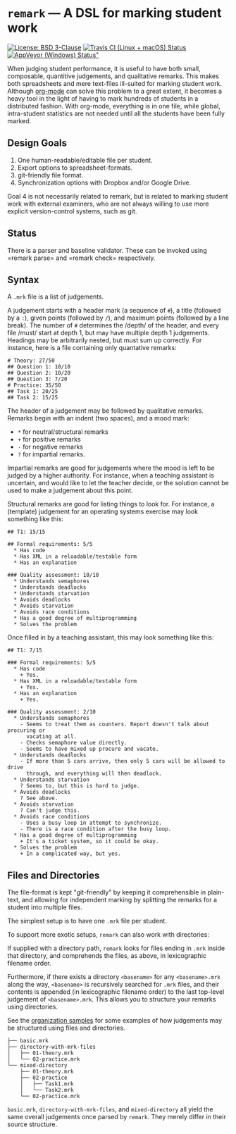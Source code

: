 # `remark` — A DSL for marking student work

[![License: BSD 3-Clause](https://img.shields.io/badge/License-BSD%203--Clause-blue.svg)](LICENSE)
[![Travis CI (Linux + macOS) Status](https://travis-ci.org/oleks/remark.svg)](https://travis-ci.org/oleks/remark)
[![AppVeyor (Windows) Status"](https://ci.appveyor.com/api/projects/status/xj8rbfhld9mjrjmg?svg=true)](https://ci.appveyor.com/project/oleks/remark)

When judging student performance, it is useful to have both small, composable,
quantitive judgements, and qualitative remarks. This makes both spreadsheets
and mere text-files ill-suited for marking student work.  Although
[org-mode](http://orgmode.org/) can solve this problem to a great extent, it
becomes a heavy tool in the light of having to mark hundreds of students in a
distributed fashion. With org-mode, everything is in one file, while global,
intra-student statistics are not needed until all the students have been fully
marked.

## Design Goals

  1. One human-readable/editable file per student.
  2. Export options to spreadsheet-formats.
  3. git-friendly file format.
  4. Synchronization options with Dropbox and/or Google Drive.

Goal 4 is not necessarily related to remark, but is related to marking student
work with external examiners, who are not always willing to use more explicit
version-control systems, such as git.

## Status

There is a parser and baseline validator. These can be invoked using =remark
parse= and =remark check= respectively.

## Syntax

A `.mrk` file is a list of judgements.

A judgement starts with a header mark (a sequence of `#`), a title (followed by
a `:`), given points (followed by `/`), and maximum points (followed by a line
break). The number of `#` determines the /depth/ of the header, and every file
/must/ start at depth 1, but may have multiple depth 1 judgements. Headings may
be arbitrarily nested, but must sum up correctly. For instance, here is a file
containing only quantative remarks:

```
# Theory: 27/50
## Question 1: 10/10
## Question 2: 10/20
## Question 3: 7/20
# Practice: 35/50
## Task 1: 20/25
## Task 2: 15/25
```

The header of a judgement may be followed by qualitative remarks. Remarks begin
with an indent (two spaces), and a mood mark:

  * `*` for neutral/structural remarks
  * `+` for positive remarks
  * `-` for negative remarks
  * `?` for impartial remarks.

Impartial remarks are good for judgements where the mood is left to be judged
by a higher authority. For instance, when a teaching assistant is uncertain,
and would like to let the teacher decide, or the solution cannot be used to
make a judgement about this point.

Structural remarks are good for listing things to look for. For instance, a
(template) judgement for an operating systems exercise may look something like
this:

```
## T1: 15/15

## Formal requirements: 5/5
  * Has code
  * Has XML in a reloadable/testable form
  * Has an explanation

### Quality assessment: 10/10
  * Understands semaphores
  * Understands deadlocks
  * Understands starvation
  * Avoids deadlocks
  * Avoids starvation
  * Avoids race conditions
  * Has a good degree of multiprogramming
  * Solves the problem
```

Once filled in by a teaching assistant, this may look something like this:

```
## T1: 7/15

### Formal requirements: 5/5
  * Has code
    + Yes.
  * Has XML in a reloadable/testable form
    + Yes.
  * Has an explanation
    + Yes.

### Quality assessment: 2/10
  * Understands semaphores
    - Seems to treat them as counters. Report doesn't talk about procuring or
      vacating at all.
    - Checks semaphore value directly.
    - Seems to have mixed up procure and vacate.
  * Understands deadlocks
    - If more than 5 cars arrive, then only 5 cars will be allowed to drive
      through, and everything will then deadlock.
  * Understands starvation
    ? Seems to, but this is hard to judge.
  * Avoids deadlocks
    ? See above.
  * Avoids starvation
    ? Can't judge this.
  * Avoids race conditions
    - Uses a busy loop in attempt to synchronize.
    - There is a race condition after the busy loop.
  * Has a good degree of multiprogramming
    + It's a ticket system, so it could be okay.
  * Solves the problem
    + In a complicated way, but yes.
```

## Files and Directories

The file-format is kept "git-friendly" by keeping it comprehensible in
plain-text, and allowing for independent marking by splitting the remarks for a
student into multiple files.

The simplest setup is to have one `.mrk` file per student.

To support more exotic setups, `remark` can also work with directories:

If supplied with a directory path, `remark` looks for files ending in `.mrk`
inside that directory, and comprehends the files, as above, in lexicographic
filename order.

Furthermore, if there exists a directory `<basename>` for any `<basename>.mrk`
along the way, `<basename>` is recursively searched for `.mrk` files, and their
contents is appended (in lexicographic filename order) to the last top-level
judgement of `<basename>.mrk`. This allows you to structure your remarks using
directories.

See the [organization samples](samples/organization) for some examples of how
judgements may be structured using files and directories.

```
├── basic.mrk
├── directory-with-mrk-files
│   ├── 01-theory.mrk
│   └── 02-practice.mrk
└── mixed-directory
    ├── 01-theory.mrk
    ├── 02-practice
    │   ├── Task1.mrk
    │   └── Task2.mrk
    └── 02-practice.mrk
```

`basic.mrk`, `directory-with-mrk-files`, and `mixed-directory` all yield the
same overall judgements once parsed by `remark`. They merely differ in their
source structure.
